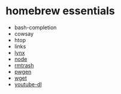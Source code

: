 # homebrew essentials

* bash-completion
* cowsay
* htop
* links
* [lynx](http://braumeister.org/formula/lynx)
* [node](http://braumeister.org/formula/node)
* [rmtrash](http://braumeister.org/formula/rmtrash)
* [pwgen](http://braumeister.org/formula/pwgen)
* [wget](http://braumeister.org/formula/wget)
* [youtube-dl](http://braumeister.org/formula/youtube-dl)
